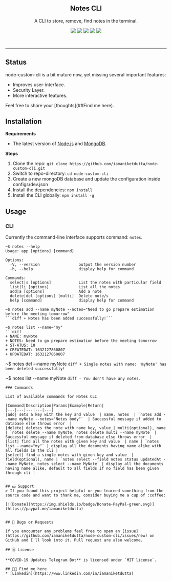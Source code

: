 <p align="center">
  <h2 align="center">Notes CLI</h2>
  <p align="center">A CLI to store, remove, find notes in the terminal.<p>
  <p align="center">
    <img  src="https://img.shields.io/badge/license-MIT-green">
   <img  src="https://img.shields.io/badge/build-passing-brightgreen">
   <img  src="https://img.shields.io/badge/version-1.0.0-orange">
   <img  src="https://img.shields.io/badge/npm-v6.12.1-blue">
    <a href="https://www.linkedin.com/in/iamaniketdutta/" target="_blank"><img src="https://img.shields.io/badge/chat"></a>
  </p>
  <br>
</p>


---

## Status

node-custom-cli is a bit mature now, yet missing several important features:

 - Improves user-interface.
 - Security Layer.
 - More interactive features.

Feel free to share your [thoughts](##Find me here).

## Installation

**Requirements**

* The latest version of [Node.js](https://nodejs.org/en/download/) and [MongoDB](https://www.mongodb.com/try/download/community).

**Steps**

1. Clone the repo: `git clone https://github.com/iamaniketdutta/node-custom-cli.git`
2. Switch to repo-directory: `cd node-custom-cli`
3. Create a new mongoDB database and update the configuration inside configs/dev.json
4. Install the dependencies: `npm install`
5. Install the CLI globally: `npm install -g`

## Usage
### CLI

Currently the command-line interface supports command: `notes`.

```
~$ notes --help
Usage: app [options] [command]

Options:
  -V, --version                 output the version number
  -h, --help                    display help for command

Commands:
  select|s [options]            List the notes with particular field
  list|li [options]             List all the notes
  add|a [options]               Add a note
  delete|del [options] [multi]  Delete note/s
  help [command]                display help for command

~$ notes add --name myNote --notes="Need to go prepare estimation before the meeting tomorrow"
```diff + Notes has been added successfully!```

~$ notes list --name="my"
```diff 
+ NAME: myNote
+ NOTES: Need to go prepare estimation before the meeting tomorrow
+ ST-ATUS: 10
+ CREATEDAT: 1632127860807
+ UPDATEDAT: 1632127860807
```

~$ notes del --name myNote
```diff + Single notes with name: 'myNote' has been deleted successfully!```

~$ notes list --name myNote
```diff - You don't have any notes.```

```
### Commands

List of available commands for Notes CLI

|Command|Description|Params|Example|Return|
|---|---|---|---|---|
|add| sets a key with the key and value  | name, notes  | `notes add --name myNote --notes="Notes body"`  | Successful message if added to database else throws error  |
|delete| deletes the note with name key, value | multi(optional), name | `notes delete --name myNote, notes delete multi --name myNote` | Successful message if deleted from database else throws error  |
|list| find all the notes with given key and value  | name | `notes list --name="my"` | display all the documents having name alike with all fields in the cli |
|select| find a single notes with given key and value  | field(optional), name | `notes select --field notes status updatedAt --name MyNote, notes select --name MyNote` | display all the documents having name alike, default to all fields if no field has been given through cli |


## 💵 Support
> If you found this project helpful or you learned something from the source code and want to thank me, consider buying me a cup of :coffee:

[![Donate](https://img.shields.io/badge/Donate-PayPal-green.svg)](https://paypal.me/iamaniketdutta)


## 🐛 Bugs or Requests

If you encounter any problems feel free to open an [issue](https://github.com/iamaniketdutta/node-custom-cli/issues/new) on GitHub and I'll look into it. Pull request are also welcome.

## 🗒️ License

**COVID-19 Updates Telegram Bot** is licensed under `MIT license`.

## 👦🏼 Find me here
* [Linkedin](https://www.linkedin.com/in/iamaniketdutta)
